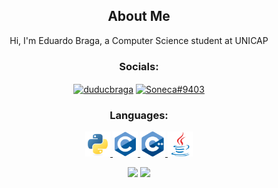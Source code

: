 <div align="center">  

## About Me
Hi, I'm Eduardo Braga, a Computer Science student at UNICAP

<h3 align="center">Socials:</h3>
  
<p align="center">
<a href="https://instagram.com/duducbraga" target="blank"><img align="center" src="https://raw.githubusercontent.com/rahuldkjain/github-profile-readme-generator/master/src/images/icons/Social/instagram.svg" alt="duducbraga" height="30" width="40" /></a>
<a href="https://discordapp.com/users/390225029784141834" target="blank"><img align="center" src="https://raw.githubusercontent.com/rahuldkjain/github-profile-readme-generator/master/src/images/icons/Social/discord.svg" alt="Soneca#9403" height="30" width="40" /></a>
</p>

<h3 align="center">Languages:</h3>
  
<p align="center"> 
<a href="https://www.python.org" target="_blank" rel="noreferrer"> <img src="https://raw.githubusercontent.com/devicons/devicon/master/icons/python/python-original.svg" alt="python" width="40" height="40"/> </a> 
<a href="https://www.cprogramming.com/" target="_blank" rel="noreferrer"> <img src="https://raw.githubusercontent.com/devicons/devicon/master/icons/c/c-original.svg" alt="c" width="40" height="40"/> </a> 
<a href="https://www.w3schools.com/cpp/" target="_blank" rel="noreferrer"> <img src="https://raw.githubusercontent.com/devicons/devicon/master/icons/cplusplus/cplusplus-original.svg" alt="cplusplus" width="40" height="40"/> </a> 
<a href="https://www.java.com" target="_blank" rel="noreferrer"> <img src="https://raw.githubusercontent.com/devicons/devicon/master/icons/java/java-original.svg" alt="java" width="40" height="40"/> </a> 
</p>

<p><img height="140em" src="https://github-readme-stats.vercel.app/api?username=dudubraga&show_icons=true&theme=transparent&include_all_commits=true&count_private=true"/> <img height="140em" src="https://github-readme-stats.vercel.app/api/top-langs/?username=dudubraga&layout=compact&langs_count=16&theme=transparent"/><p>
